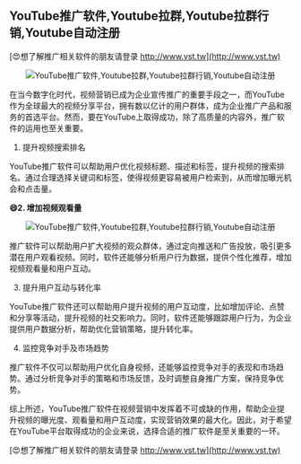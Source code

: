 ## **YouTube推广软件,Youtube拉群,Youtube拉群行销,Youtube自动注册**

[😍想了解推广相关软件的朋友请登录 http://www.vst.tw](http://www.vst.tw)

 <center><img src="https://vst.tw/MP4/tuiguang/png/6.png" alt="YouTube推广软件,Youtube拉群,Youtube拉群行销,Youtube自动注册"></center>

在当今数字化时代，视频营销已成为企业宣传推广的重要手段之一，而YouTube作为全球最大的视频分享平台，拥有数以亿计的用户群体，成为企业推广产品和服务的首选平台。然而，要在YouTube上取得成功，除了高质量的内容外，推广软件的运用也至关重要。

1. 提升视频搜索排名

YouTube推广软件可以帮助用户优化视频标题、描述和标签，提升视频的搜索排名。通过合理选择关键词和标签，使得视频更容易被用户检索到，从而增加曝光机会和点击量。

**😄2. 增加视频观看量**

 <center><img src="https://vst.tw/MP4/tuiguang/png/1.png" alt="YouTube推广软件,Youtube拉群,Youtube拉群行销,Youtube自动注册"></center>

推广软件可以帮助用户扩大视频的观众群体，通过定向推送和广告投放，吸引更多潜在用户观看视频。同时，软件还能够分析用户行为数据，提供个性化推荐，增加视频观看量和用户互动。

3. 提升用户互动与转化率

YouTube推广软件还可以帮助用户提升视频的用户互动度，比如增加评论、点赞和分享等活动，提升视频的社交影响力。同时，软件还能够跟踪用户行为，为企业提供用户数据分析，帮助优化营销策略，提升转化率。

4. 监控竞争对手及市场趋势

推广软件不仅可以帮助用户优化自身视频，还能够监控竞争对手的表现和市场趋势。通过分析竞争对手的策略和市场反馈，及时调整自身推广方案，保持竞争优势。

综上所述，YouTube推广软件在视频营销中发挥着不可或缺的作用，帮助企业提升视频的曝光度、观看量和用户互动度，实现营销效果的最大化。因此，对于希望在YouTube平台取得成功的企业来说，选择合适的推广软件是至关重要的一环。

[😍想了解推广相关软件的朋友请登录 http://www.vst.tw](http://www.vst.tw)



